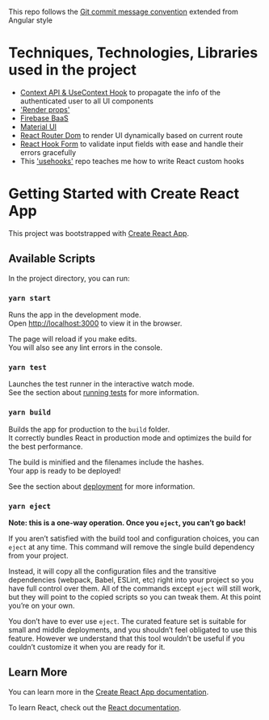This repo follows the [Git commit message convention](https://github.com/kazupon/git-commit-message-convention) extended from Angular style
# Techniques, Technologies, Libraries used in the project
+ [Context API & UseContext Hook](https://reactjs.org/docs/context.html) to propagate the info of the authenticated user to all UI components
+ ['Render props'](https://reactjs.org/docs/render-props.html)
+ [Firebase BaaS](https://firebase.google.com/docs)
+ [Material UI](https://material-ui.com/)
+ [React Router Dom](https://reactrouter.com/web/guides/quick-start) to render UI dynamically based on current route
+ [React Hook Form](https://github.com/react-hook-form/react-hook-form) to validate input fields with ease and handle their errors gracefully
+ This ['usehooks'](https://github.com/gragland/usehooks) repo teaches me how to write React custom hooks
# Getting Started with Create React App

This project was bootstrapped with [Create React App](https://github.com/facebook/create-react-app).

## Available Scripts

In the project directory, you can run:

### `yarn start`

Runs the app in the development mode.\
Open [http://localhost:3000](http://localhost:3000) to view it in the browser.

The page will reload if you make edits.\
You will also see any lint errors in the console.

### `yarn test`

Launches the test runner in the interactive watch mode.\
See the section about [running tests](https://facebook.github.io/create-react-app/docs/running-tests) for more information.

### `yarn build`

Builds the app for production to the `build` folder.\
It correctly bundles React in production mode and optimizes the build for the best performance.

The build is minified and the filenames include the hashes.\
Your app is ready to be deployed!

See the section about [deployment](https://facebook.github.io/create-react-app/docs/deployment) for more information.

### `yarn eject`

**Note: this is a one-way operation. Once you `eject`, you can’t go back!**

If you aren’t satisfied with the build tool and configuration choices, you can `eject` at any time. This command will remove the single build dependency from your project.

Instead, it will copy all the configuration files and the transitive dependencies (webpack, Babel, ESLint, etc) right into your project so you have full control over them. All of the commands except `eject` will still work, but they will point to the copied scripts so you can tweak them. At this point you’re on your own.

You don’t have to ever use `eject`. The curated feature set is suitable for small and middle deployments, and you shouldn’t feel obligated to use this feature. However we understand that this tool wouldn’t be useful if you couldn’t customize it when you are ready for it.

## Learn More

You can learn more in the [Create React App documentation](https://facebook.github.io/create-react-app/docs/getting-started).

To learn React, check out the [React documentation](https://reactjs.org/).
